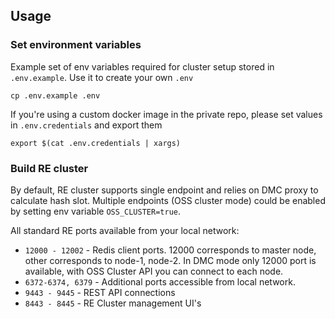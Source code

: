 ## Usage ##

### Set environment variables ##
Example set of env variables required for cluster setup stored in `.env.example`.
Use it to create your own `.env`

```shell
cp .env.example .env
```

If you're using a custom docker image in the private repo, please set values in 
`.env.credentials` and export them

```shell
export $(cat .env.credentials | xargs)
```

### Build RE cluster ###
By default, RE cluster supports single endpoint and relies on DMC proxy to calculate hash slot.
Multiple endpoints (OSS cluster mode) could be enabled by setting env variable `OSS_CLUSTER=true`.

All standard RE ports available from your local network:

- `12000 - 12002` - Redis client ports. 12000 corresponds to master node, other corresponds to node-1, node-2.
In DMC mode only 12000 port is available, with OSS Cluster API you can connect to each node.
- `6372-6374, 6379` - Additional ports accessible from local network.
- `9443 - 9445` - REST  API connections
- `8443 - 8445` - RE Cluster management UI's 